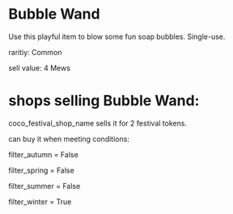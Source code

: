 # Bubble Wand

Use this playful item to blow some fun soap bubbles. Single-use.

raritiy: Common

sell value: 4 Mews

# shops selling Bubble Wand:

coco_festival_shop_name sells it for 2 festival tokens.

can buy it when meeting conditions: 

filter_autumn = False

filter_spring = False

filter_summer = False

filter_winter = True